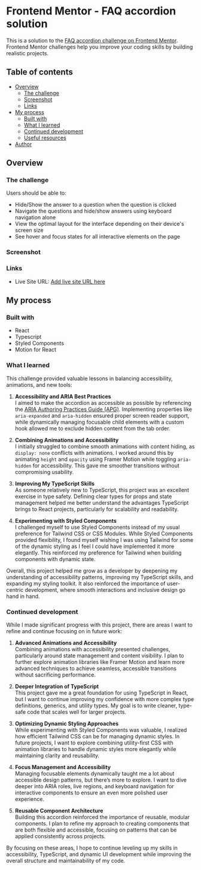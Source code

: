 # Frontend Mentor - FAQ accordion solution

This is a solution to the [FAQ accordion challenge on Frontend Mentor](https://www.frontendmentor.io). Frontend Mentor challenges help you improve your coding skills by building realistic projects. 

## Table of contents

- [Overview](#overview)
  - [The challenge](#the-challenge)
  - [Screenshot](#screenshot)
  - [Links](#links)
- [My process](#my-process)
  - [Built with](#built-with)
  - [What I learned](#what-i-learned)
  - [Continued development](#continued-development)
  - [Useful resources](#useful-resources)
- [Author](#author)


## Overview

### The challenge

Users should be able to:

- Hide/Show the answer to a question when the question is clicked
- Navigate the questions and hide/show answers using keyboard navigation alone
- View the optimal layout for the interface depending on their device's screen size
- See hover and focus states for all interactive elements on the page

### Screenshot

### Links

- Live Site URL: [Add live site URL here](https://your-live-site-url.com)

## My process

### Built with

- React
- Typescript
- Styled Components
- Motion for React
### What I learned

This challenge provided valuable lessons in balancing accessibility, animations, and new tools:

1. **Accessibility and ARIA Best Practices**  
   I aimed to make the accordion as accessible as possible by referencing the [ARIA Authoring Practices Guide (APG)](https://www.w3.org/WAI/ARIA/apg/patterns/accordion/examples/accordion/). Implementing properties like `aria-expanded` and `aria-hidden` ensured proper screen reader support, while dynamically managing focusable child elements with a custom hook allowed me to exclude hidden content from the tab order.

2. **Combining Animations and Accessibility**  
   I initially struggled to combine smooth animations with content hiding, as `display: none` conflicts with animations. I worked around this by animating `height` and `opacity` using Framer Motion while toggling `aria-hidden` for accessibility. This gave me smoother transitions without compromising usability.

3. **Improving My TypeScript Skills**  
   As someone relatively new to TypeScript, this project was an excellent exercise in type safety. Defining clear types for props and state management helped me better understand the advantages TypeScript brings to React projects, particularly for scalability and readability.

4. **Experimenting with Styled Components**  
   I challenged myself to use Styled Components instead of my usual preference for Tailwind CSS or CSS Modules. While Styled Components provided flexibility, I found myself wishing I was using Tailwind for some of the dynamic styling as I feel I could have implemented it more elegantly. This reinforced my preference for Tailwind when building components with dynamic state.

Overall, this project helped me grow as a developer by deepening my understanding of accessibility patterns, improving my TypeScript skills, and expanding my styling toolkit. It also reinforced the importance of user-centric development, where smooth interactions and inclusive design go hand in hand.

### Continued development

While I made significant progress with this project, there are areas I want to refine and continue focusing on in future work:

1. **Advanced Animations and Accessibility**  
   Combining animations with accessibility presented challenges, particularly around state management and content visibility. I plan to further explore animation libraries like Framer Motion and learn more advanced techniques to achieve seamless, accessible transitions without sacrificing performance.

2. **Deeper Integration of TypeScript**  
   This project gave me a great foundation for using TypeScript in React, but I want to continue improving my confidence with more complex type definitions, generics, and utility types. My goal is to write cleaner, type-safe code that scales well for larger projects.

3. **Optimizing Dynamic Styling Approaches**  
   While experimenting with Styled Components was valuable, I realized how efficient Tailwind CSS can be for managing dynamic styles. In future projects, I want to explore combining utility-first CSS with animation libraries to handle dynamic styles more elegantly while maintaining clarity and reusability.

4. **Focus Management and Accessibility**  
   Managing focusable elements dynamically taught me a lot about accessible design patterns, but there’s more to explore. I want to dive deeper into ARIA roles, live regions, and keyboard navigation for interactive components to ensure an even more polished user experience.

5. **Reusable Component Architecture**  
   Building this accordion reinforced the importance of reusable, modular components. I plan to refine my approach to creating components that are both flexible and accessible, focusing on patterns that can be applied consistently across projects.

By focusing on these areas, I hope to continue leveling up my skills in accessibility, TypeScript, and dynamic UI development while improving the overall structure and maintainability of my code.
